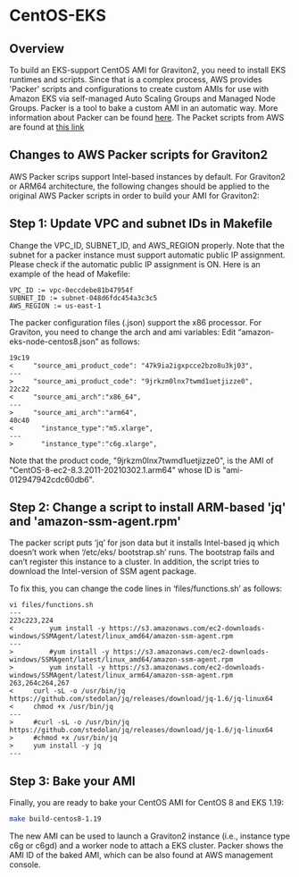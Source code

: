 # CentOS-EKS

## Overview

To build an EKS-support CentOS AMI for Graviton2, you need to install EKS runtimes and scripts. Since that is a complex process, AWS provides 'Packer' scripts and configurations to create custom AMIs for use with Amazon EKS via self-managed Auto Scaling Groups and Managed Node Groups. Packer is a tool to bake a custom AMI in an automatic way. More information about Packer can be found [here](https://learn.hashicorp.com/tutorials/packer/get-started-install-cli). The Packet scripts from AWS are found at [this link](https://github.com/aws-samples/amazon-eks-custom-amis)

## Changes to AWS Packer scripts for Graviton2

AWS Packer scrips support Intel-based instances by default. For Graviton2 or ARM64 architecture, the following changes should be applied to the original AWS Packer scripts in order to build your AMI for Graviton2:

## Step 1: Update VPC and subnet IDs in Makefile

Change the VPC_ID, SUBNET_ID, and AWS_REGION properly. Note that the subnet for a packer instance must support automatic public IP assignment. Please check if the automatic public IP assignment is ON.
Here is an example of the head of Makefile:
```
VPC_ID := vpc-0eccdebe81b47954f
SUBNET_ID := subnet-048d6fdc454a3c3c5
AWS_REGION := us-east-1
```

The packer configuration files (.json) support the x86 processor. For Graviton, you need to change the arch and ami variables:
Edit “amazon-eks-node-centos8.json” as follows:
```
19c19
<     "source_ami_product_code": "47k9ia2igxpcce2bzo8u3kj03",
---
>     "source_ami_product_code": "9jrkzm0lnx7twmd1uetjizze0",
22c22
<     "source_ami_arch":"x86_64",
---
>     "source_ami_arch":"arm64",
40c40
<       "instance_type":"m5.xlarge",
---
>       "instance_type":"c6g.xlarge",
```

Note that the product code, "9jrkzm0lnx7twmd1uetjizze0", is the AMI of "CentOS-8-ec2-8.3.2011-20210302.1.arm64" whose ID is "ami-012947942cdc60db6".

## Step 2: Change a script to install ARM-based 'jq' and 'amazon-ssm-agent.rpm'

The packer script puts ‘jq’ for json data but it installs Intel-based jq which doesn’t work when ‘/etc/eks/ bootstrap.sh’ runs. The bootstrap fails and can’t register this instance to a cluster. In addition, the script tries to download the Intel-version of SSM agent package.

To fix this, you can change the code lines in ‘files/functions.sh’ as follows:
```
vi files/functions.sh
---
223c223,224
<         yum install -y https://s3.amazonaws.com/ec2-downloads-windows/SSMAgent/latest/linux_amd64/amazon-ssm-agent.rpm
---
>         #yum install -y https://s3.amazonaws.com/ec2-downloads-windows/SSMAgent/latest/linux_amd64/amazon-ssm-agent.rpm
>         yum install -y https://s3.amazonaws.com/ec2-downloads-windows/SSMAgent/latest/linux_arm64/amazon-ssm-agent.rpm
263,264c264,267
<     curl -sL -o /usr/bin/jq https://github.com/stedolan/jq/releases/download/jq-1.6/jq-linux64
<     chmod +x /usr/bin/jq
---
>     #curl -sL -o /usr/bin/jq https://github.com/stedolan/jq/releases/download/jq-1.6/jq-linux64
>     #chmod +x /usr/bin/jq
>     yum install -y jq
---
```

## Step 3: Bake your AMI

Finally, you are ready to bake your CentOS AMI for CentOS 8 and EKS 1.19:
```bash
make build-centos8-1.19
```

The new AMI can be used to launch a Graviton2 instance (i.e., instance type c6g or c6gd) and a worker node to attach a EKS cluster. Packer shows the AMI ID of the baked AMI, which can be also found at AWS management console.

